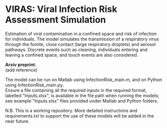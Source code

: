 # VIRAS: Viral Infection Risk Assessment Simulation

Estimation of viral contamination in a confined space and risk of infection for individuals.
The model simulates the transmission of a respiratory virus through the fomite, close contact (large respiratory droplets) and aerosol pathways. Discrete events such as cleaning, individuals entering and leaving a confined space, and touch events are also considered. <br/>

**Arxiv preprint**:\
(add reference) <br/>

The model can be run on Matlab using InfectionRisk_main.m, and on Python using InfectionRisk_main.py. <br/> 
Ensure a file containing all the required inputs in the required format, labelled "Inputs.xlsx", is available in the file path when running the models; see example "Inputs.xlsx" files provided under Matlab and Python folders. <br/>

N.B. This is a working repository. More detailed instructions and requirements.txt to support the use of these models will be added in the near future.


